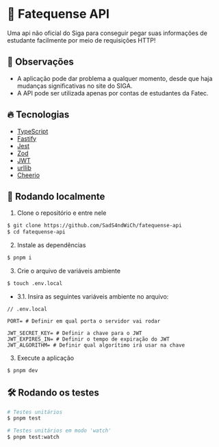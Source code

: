 # 🏫 Fatequense API

Uma api não oficial do Siga para conseguir pegar suas informações de estudante facilmente por meio de requisições HTTP!

## 🔎 Observações

- A aplicação pode dar problema a qualquer momento, desde que haja mudanças significativas no site do SIGA.
- A API pode ser utilizada apenas por contas de estudantes da Fatec.

## 🔥 Tecnologias

- [TypeScript](https://www.typescriptlang.org)
- [Fastify](https://fastify.io)
- [Jest](https://jestjs.io)
- [Zod](https://zod.dev)
- [JWT](https://jwt.io)
- [urllib](https://github.com/node-modules/urllib)
- [Cheerio](https://cheerio.js.org)

## 🚀️ Rodando localmente

1. Clone o repositório e entre nele
```bash
$ git clone https://github.com/SadS4ndWiCh/fatequense-api
$ cd fatequense-api
```
 
2. Instale as dependências
```bash
$ pnpm i
```

3. Crie o arquivo de variáveis ambiente
```bash
$ touch .env.local
```

 - 3.1. Insira as seguintes variáveis ambiente no arquivo:
```env
// .env.local

PORT= # Definir em qual porta o servidor vai rodar

JWT_SECRET_KEY= # Definir a chave para o JWT
JWT_EXPIRES_IN= # Definir o tempo de expiração do JWT
JWT_ALGORITHM= # Definir qual algorítimo irá usar na chave
```

3. Execute a aplicação
```bash
$ pnpm dev
```

## 🛠️ Rodando os testes
```bash
# Testes unitários
$ pnpm test

# Testes unitários em modo 'watch'
$ pnpm test:watch
```
